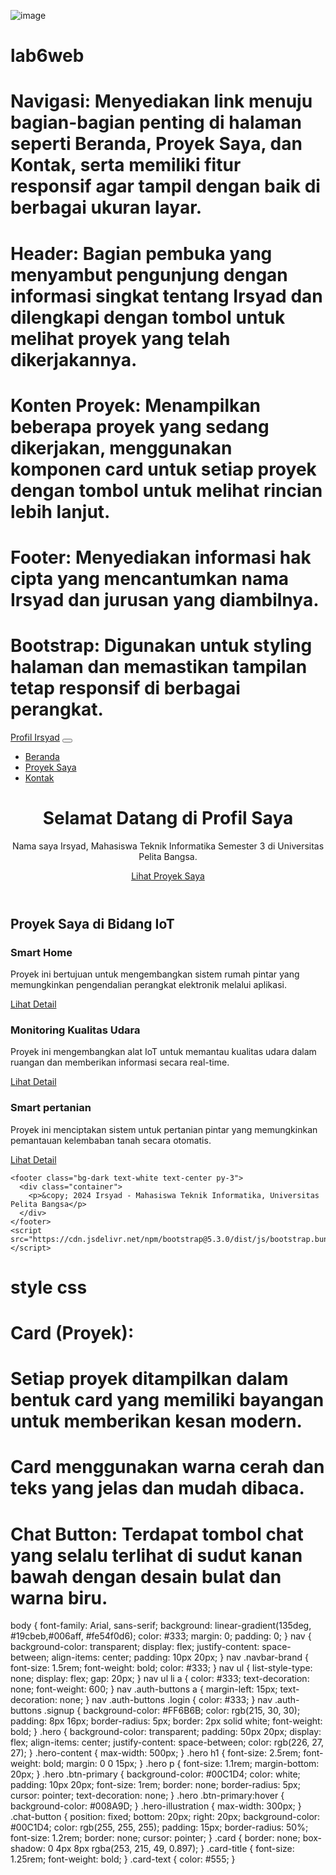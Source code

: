 ![image](https://github.com/user-attachments/assets/21628f3b-c636-4a8e-aca0-134e24549010)

# lab6web
# Navigasi: Menyediakan link menuju bagian-bagian penting di halaman seperti Beranda, Proyek Saya, dan Kontak, serta memiliki fitur responsif agar tampil dengan baik di berbagai ukuran layar.
# Header: Bagian pembuka yang menyambut pengunjung dengan informasi singkat tentang Irsyad dan dilengkapi dengan tombol untuk melihat proyek yang telah dikerjakannya.
# Konten Proyek: Menampilkan beberapa proyek yang sedang dikerjakan, menggunakan komponen card untuk setiap proyek dengan tombol untuk melihat rincian lebih lanjut.
# Footer: Menyediakan informasi hak cipta yang mencantumkan nama Irsyad dan jurusan yang diambilnya.
# Bootstrap: Digunakan untuk styling halaman dan memastikan tampilan tetap responsif di berbagai perangkat.
    
<!DOCTYPE html>
<html lang="id">
<head>
    <meta charset="UTF-8">
    <meta http-equiv="X-UA-Compatible" content="IE=edge">
    <meta name="viewport" content="width=device-width, initial-scale=1.0">
    <title>Profil Irsyad - Mahasiswa Teknik Informatika</title>
    <link href="https://cdn.jsdelivr.net/npm/bootstrap@5.3.0/dist/css/bootstrap.min.css" rel="stylesheet">
    <link rel="stylesheet" href="style.css">
</head>
<body>
    <nav class="navbar navbar-expand-lg navbar-dark bg-primary">
      <div class="container-fluid">
        <a class="navbar-brand" href="#">Profil Irsyad</a>
        <button class="navbar-toggler" type="button" data-bs-toggle="collapse" data-bs-target="#navbarNav" 
          aria-controls="navbarNav" aria-expanded="false" aria-label="Toggle navigation">
          <span class="navbar-toggler-icon"></span>
        </button>
        <div class="collapse navbar-collapse" id="navbarNav">
          <ul class="navbar-nav ms-auto">
            <li class="nav-item">
              <a class="nav-link active" aria-current="page" href="#">Beranda</a>
            </li>
            <li class="nav-item">
              <a class="nav-link" href="#projects">Proyek Saya</a>
            </li>
            <li class="nav-item">
              <a class="nav-link" href="#contact">Kontak</a>
            </li>
          </ul>
        </div>
      </div>
    </nav>
    <header class="bg-light text-center py-5">
      <div class="container">
        <h1 class="display-4">Selamat Datang di Profil Saya</h1>
        <p class="lead">Nama saya Irsyad, Mahasiswa Teknik Informatika Semester 3 di Universitas Pelita Bangsa.</p>
        <a href="#projects" class="btn btn-primary btn-lg">Lihat Proyek Saya</a>
      </div>
    </header>
<main id="projects" class="container my-5">
    <h2 class="text-center mb-4">Proyek Saya di Bidang IoT</h2>
    <div class="row">
      <div class="col-md-4">
        <div class="card h-100">
          <div class="card-body">
            <h3 class="card-title">Smart Home</h3>
            <p class="card-text">Proyek ini bertujuan untuk mengembangkan sistem rumah pintar yang memungkinkan pengendalian perangkat elektronik melalui aplikasi.</p>
            <a href="#" class="btn btn-secondary">Lihat Detail</a>
          </div>
        </div>
      </div>
      <div class="col-md-4">
        <div class="card h-100">
          <div class="card-body">
            <h3 class="card-title">Monitoring Kualitas Udara</h3>
            <p class="card-text">Proyek ini mengembangkan alat IoT untuk memantau kualitas udara dalam ruangan dan memberikan informasi secara real-time.</p>
            <a href="#" class="btn btn-secondary">Lihat Detail</a>
          </div>
        </div>
      </div>
      <div class="col-md-4">
        <div class="card h-100">
          <div class="card-body">
            <h3 class="card-title">Smart pertanian</h3>
            <p class="card-text">Proyek ini menciptakan sistem untuk pertanian pintar yang memungkinkan pemantauan kelembaban tanah secara otomatis.</p>
            <a href="#" class="btn btn-secondary">Lihat Detail</a>
          </div>
        </div>
      </div>
    </div>
  </main>
    
    <footer class="bg-dark text-white text-center py-3">
      <div class="container">
        <p>&copy; 2024 Irsyad - Mahasiswa Teknik Informatika, Universitas Pelita Bangsa</p>
      </div>
    </footer>
    <script src="https://cdn.jsdelivr.net/npm/bootstrap@5.3.0/dist/js/bootstrap.bundle.min.js"></script>
</body>
</html>






# style css
# Card (Proyek): 
# Setiap proyek ditampilkan dalam bentuk card yang memiliki bayangan untuk memberikan kesan modern.
# Card menggunakan warna cerah dan teks yang jelas dan mudah dibaca.
# Chat Button: Terdapat tombol chat yang selalu terlihat di sudut kanan bawah dengan desain bulat dan warna biru. 

body {
    font-family: Arial, sans-serif;
    background: linear-gradient(135deg,  #19cbeb,#006aff, #fe54f0d6);
    color: #333;
    margin: 0;
    padding: 0;
}
nav {
    background-color: transparent;
    display: flex;
    justify-content: space-between;
    align-items: center;
    padding: 10px 20px;
}
nav .navbar-brand {
    font-size: 1.5rem;
    font-weight: bold;
    color: #333;
}
nav ul {
    list-style-type: none;
    display: flex;
    gap: 20px;
}
nav ul li a {
    color: #333;
    text-decoration: none;
    font-weight: 600;
}
nav .auth-buttons a {
    margin-left: 15px;
    text-decoration: none;
}
nav .auth-buttons .login {
    color: #333;
}
nav .auth-buttons .signup {
    background-color: #FF6B6B;
    color: rgb(215, 30, 30);
    padding: 8px 16px;
    border-radius: 5px;
    border: 2px solid white;
    font-weight: bold;
}
.hero {
    background-color: transparent;
    padding: 50px 20px;
    display: flex;
    align-items: center;
    justify-content: space-between;
    color: rgb(226, 27, 27);
}
.hero-content {
    max-width: 500px;
}
.hero h1 {
    font-size: 2.5rem;
    font-weight: bold;
    margin: 0 0 15px;
}
.hero p {
    font-size: 1.1rem;
    margin-bottom: 20px;
}
.hero .btn-primary {
    background-color: #00C1D4;
    color: white;
    padding: 10px 20px;
    font-size: 1rem;
    border: none;
    border-radius: 5px;
    cursor: pointer;
    text-decoration: none;
}
.hero .btn-primary:hover {
    background-color: #008A9D;
}
.hero-illustration {
    max-width: 300px;
}
.chat-button {
    position: fixed;
    bottom: 20px;
    right: 20px;
    background-color: #00C1D4;
    color: rgb(255, 255, 255);
    padding: 15px;
    border-radius: 50%;
    font-size: 1.2rem;
    border: none;
    cursor: pointer;
}
.card {
    border: none;
    box-shadow: 0 4px 8px rgba(253, 215, 49, 0.897);
}
.card-title {
    font-size: 1.25rem;
    font-weight: bold;
}
.card-text {
    color: #555;
}




